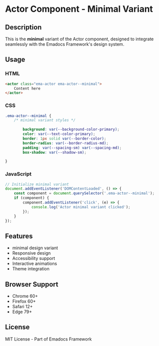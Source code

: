# Actor Component - Minimal Variant

## Description
This is the **minimal** variant of the Actor component, designed to integrate seamlessly with the Emadocs Framework's design system.

## Usage

### HTML
```html
<actor class="ema-actor ema-actor--minimal">
    Content here
</actor>
```

### CSS
```css
.ema-actor--minimal {
    /* minimal variant styles */
    
        background: var(--background-color-primary);
        color: var(--text-color-primary);
        border: 1px solid var(--border-color);
        border-radius: var(--border-radius-md);
        padding: var(--spacing-sm) var(--spacing-md);
        box-shadow: var(--shadow-sm);
    
}
```

### JavaScript
```javascript
// Initialize minimal variant
document.addEventListener('DOMContentLoaded', () => {
    const component = document.querySelector('.ema-actor--minimal');
    if (component) {
        component.addEventListener('click', (e) => {
            console.log('Actor minimal variant clicked');
        });
    }
});
```

## Features
- minimal design variant
- Responsive design
- Accessibility support
- Interactive animations
- Theme integration

## Browser Support
- Chrome 60+
- Firefox 60+
- Safari 12+
- Edge 79+

## License
MIT License - Part of Emadocs Framework
